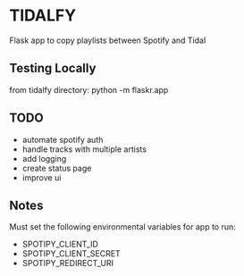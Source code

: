 # TIDALFY

Flask app to copy playlists between Spotify and Tidal

## Testing Locally

from tidalfy directory:
python -m flaskr.app

## TODO

- automate spotify auth
- handle tracks with multiple artists
- add logging
- create status page
- improve ui

## Notes

Must set the following environmental variables for app to run:

- SPOTIPY_CLIENT_ID
- SPOTIPY_CLIENT_SECRET
- SPOTIPY_REDIRECT_URI
